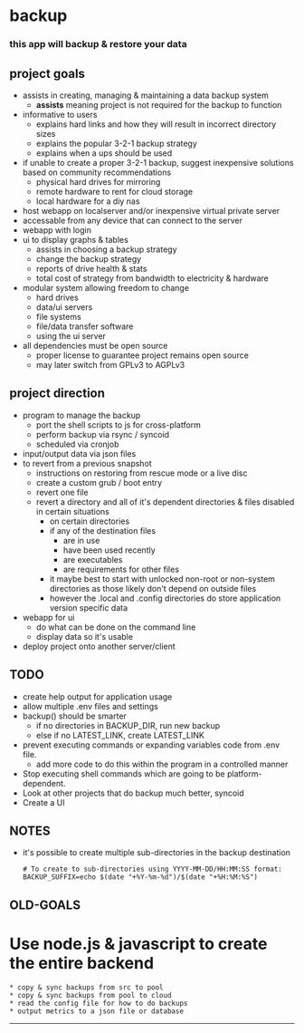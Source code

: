 # backup
### this app will backup & restore your data


## project goals
* assists in creating, managing & maintaining a data backup system
  * **assists** meaning project is not required for the backup to function
* informative to users
  * explains hard links and how they will result in incorrect directory sizes
  * explains the popular 3-2-1 backup strategy
  * explains when a ups should be used
* if unable to create a proper 3-2-1 backup, suggest inexpensive solutions based on community recommendations
  * physical hard drives for mirroring
  * remote hardware to rent for cloud storage
  * local hardware for a diy nas
* host webapp on localserver and/or inexpensive virtual private server
* accessable from any device that can connect to the server
* webapp with login
* ui to display graphs & tables
  * assists in choosing a backup strategy
  * change the backup strategy
  * reports of drive health & stats
  * total cost of strategy from bandwidth to electricity & hardware
* modular system allowing freedom to change
  * hard drives
  * data/ui servers
  * file systems
  * file/data transfer software
  * using the ui server
* all dependencies must be open source
  * proper license to guarantee project remains open source
  * may later switch from GPLv3 to AGPLv3


## project direction
* program to manage the backup
  * port the shell scripts to js for cross-platform
  * perform backup via rsync / syncoid
  * scheduled via cronjob
* input/output data via json files
* to revert from a previous snapshot
  * instructions on restoring from rescue mode or a live disc
  * create a custom grub / boot entry
  * revert one file
  * revert a directory and all of it's dependent directories & files disabled in certain situations
    * on certain directories
    * if any of the destination files
      * are in use
      * have been used recently
      * are executables
      * are requirements for other files
    * it maybe best to start with unlocked non-root or non-system directories as those likely don't depend on outside files
    * however the .local and .config directories do store application version specific data
* webapp for ui
  * do what can be done on the command line
  * display data so it's usable
* deploy project onto another server/client

## TODO
* create help output for application usage
* allow multiple .env files and settings
* backup() should be smarter
  * if no directories in BACKUP_DIR, run new backup
  * else if no LATEST_LINK, create LATEST_LINK
* prevent executing commands or expanding variables code from .env file. 
  * add more code to do this within the program in a controlled manner
* Stop executing shell commands which are going to be platform-dependent.
* Look at other projects that do backup much better, syncoid
* Create a UI

## NOTES
* it's possible to create multiple sub-directories in the backup destination
  ```
  # To create to sub-directories using YYYY-MM-DD/HH:MM:SS format:
  BACKUP_SUFFIX=echo $(date "+%Y-%m-%d")/$(date "+%H:%M:%S")
  ```



OLD-GOALS
--------------------------------------------------------------------------------
  # Use node.js & javascript to create the entire backend
    * copy & sync backups from src to pool
    * copy & sync backups from pool to cloud
    * read the config file for how to do backups
    * output metrics to a json file or database
--------------------------------------------------------------------------------
